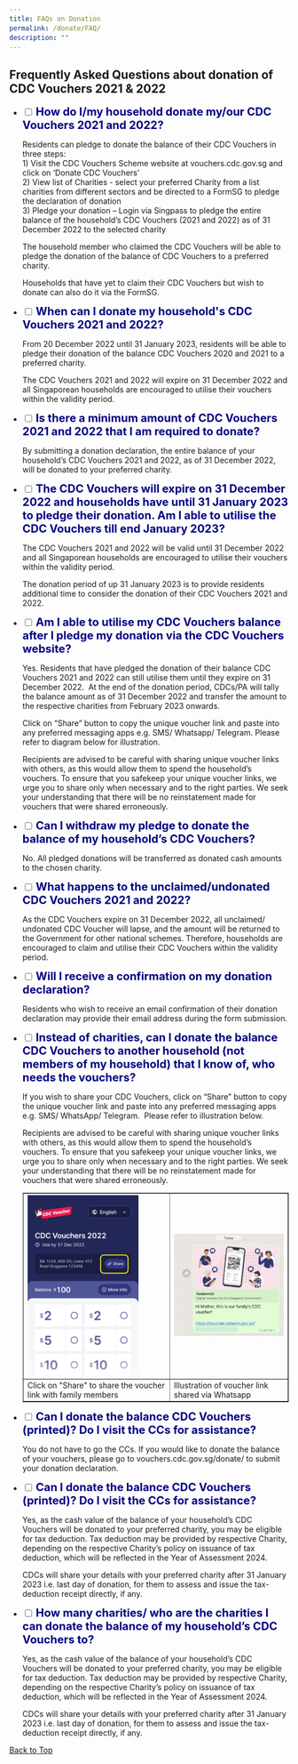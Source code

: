 ```yaml
---
title: FAQs on Donation
permalink: /donate/FAQ/
description: ""
---
```

## Frequently Asked Questions about donation of CDC Vouchers 2021 & 2022

<ul class="jekyllcodex_accordion">
  <li>
    <input type="checkbox" id="accordion1">
    <label for="accordion1"><span style="font-weight: 700; font-size: 20px; font-style: normal; color:#000080">How do I/my household donate my/our CDC Vouchers 2021 and 2022?</span></label>
    <div>
					      <p>Residents can pledge to donate the balance of their CDC Vouchers in three steps: <br>
1) Visit the CDC Vouchers Scheme website at vouchers.cdc.gov.sg and click on ‘Donate CDC Vouchers’ <br>
2) View list of Charities - select your preferred Charity from a list charities from different sectors and be directed to a FormSG to pledge the declaration of donation<br> 
3) Pledge your donation – Login via Singpass to pledge the entire balance of the household’s CDC Vouchers (2021 and 2022) as of 31 December 2022 to the selected charity
<p>
The household member who claimed the CDC Vouchers will be able to pledge the donation of the balance of CDC Vouchers to a preferred charity.</p>
<p>
Households that have yet to claim their CDC Vouchers but wish to donate can also do it via the FormSG.</p>
						</div>
	</li>  
  <li>
    <input type="checkbox" id="accordion2">
    <label for="accordion2"><span style="font-weight: 700; font-size: 20px; font-style: normal; color:#000080">When can I donate my household's CDC Vouchers 2021 and 2022?</span></label>
    <div>
      <p> From 20 December 2022 until 31 January 2023, residents will be able to pledge their donation of the balance CDC Vouchers 2020 and 2021 to a preferred charity.</p>
<p>
The CDC Vouchers 2021 and 2022 will expire on 31 December 2022 and all Singaporean households are encouraged to utilise their vouchers within the validity period.
			</p>
    </div>
  </li>
  <li>
    <input type="checkbox" id="accordion3">
    <label for="accordion3"><span style="font-weight: 700; font-size: 20px; font-style: normal; color:#000080">Is there a minimum amount of CDC Vouchers 2021 and 2022 that I am required to donate?</span></label>
    <div>
      <p>
				By submitting a donation declaration, the entire balance of your household’s CDC Vouchers 2021 and 2022, as of 31 December 2022, will be donated to your preferred charity.</p>
    </div>
  </li>
  <li>
    <input type="checkbox" id="accordion4">
    <label for="accordion4"><span style="font-weight: 700; font-size: 20px; font-style: normal; color:#000080">The CDC Vouchers will expire on 31 December 2022 and households have until 31 January 2023 to pledge their donation. Am I able to utilise the CDC Vouchers till end January 2023?</span></label>
    <div>
			<p>The CDC Vouchers 2021 and 2022 will be valid until 31 December 2022 and all Singaporean households are encouraged to utilise their vouchers within the validity period.</p>
<p>
The donation period of up 31 January 2023 is to provide residents additional time to consider the donation of their CDC Vouchers 2021 and 2022.</p>
    </div>
  </li>
      <li>
    <input type="checkbox" id="accordion5">
    <label for="accordion5"><span style="font-weight: 700; font-size: 20px; font-style: normal; color:#000080">Am I able to utilise my CDC Vouchers balance after I pledge my donation via the CDC Vouchers website?</span></label>
    <div>
 			<p>Yes. Residents that have pledged the donation of their balance CDC Vouchers 2021 and 2022 can still utilise them until they expire on 31 December 2022.  At the end of the donation period, CDCs/PA will tally the balance amount as of 31 December 2022 and transfer the amount to the respective charities from February 2023 onwards. 
			</p>		
<p>Click on “Share” button to copy the unique voucher link and paste into any preferred messaging apps e.g. SMS/ Whatsapp/ Telegram. Please refer to diagram below for illustration. 
			</p>
			<p>
				Recipients are advised to be careful with sharing unique voucher links with others, as this would allow them to spend the household’s vouchers. To ensure that you safekeep your unique voucher links, we urge you to share only when necessary and to the right parties. We seek your understanding that there will be no reinstatement made for vouchers that were shared erroneously.
			</p>
	    </div>
  </li>
<li>
    <input type="checkbox" id="accordion6">
    <label for="accordion6"><span style="font-weight: 700; font-size: 20px; font-style: normal; color:#000080">Can I withdraw my pledge to donate the balance of my household’s CDC Vouchers? </span></label>
    <div>
 			<p>No. All pledged donations will be transferred as donated cash amounts to the chosen charity.</p>
	</div>
  </li>
<li>
    <input type="checkbox" id="accordion7">
    <label for="accordion7"><span style="font-weight: 700; font-size: 20px; font-style: normal; color:#000080">What happens to the unclaimed/undonated CDC Vouchers 2021 and 2022?  </span></label>
    <div>
 			<p>As the CDC Vouchers expire on 31 December 2022, all unclaimed/ undonated CDC Voucher will lapse, and the amount will be returned to the Government for other national schemes. Therefore, households are encouraged to claim and utilise their CDC Vouchers within the validity period.</p>
	</div>
  </li>
	<li>
    <input type="checkbox" id="accordion8">
    <label for="accordion6"><span style="font-weight: 700; font-size: 20px; font-style: normal; color:#000080">Will I receive a confirmation on my donation declaration? </span></label>
    <div>
 			<p>Residents who wish to receive an email confirmation of their donation declaration may provide their email address during the form submission.</p>
	</div>
  </li>
	<li>
    <input type="checkbox" id="accordion9">
    <label for="accordion6"><span style="font-weight: 700; font-size: 20px; font-style: normal; color:#000080">Instead of charities, can I donate the balance CDC Vouchers to another household (not members of my household) that I know of, who needs the vouchers?  </span></label>
    <div>
 			<p>If you wish to share your CDC Vouchers, click on “Share” button to copy the unique voucher link and paste into any preferred messaging apps e.g. SMS/ WhatsApp/ Telegram.  Please refer to illustration below.</p>
			<p>Recipients are advised to be careful with sharing unique voucher links with others, as this would allow them to spend the household’s vouchers.  To ensure that you safekeep your unique voucher links, we urge you to share only when necessary and to the right parties.  We seek your understanding that there will be no reinstatement made for vouchers that were shared erroneously.</p>
				<p>				
			<table border="1" cellspacing="0" cellpadding="0">
<tbody>
<tr>
<td>
	<img src="/images/residents/Share%20with%20Household.jpg" alt="Screenshot of Share My Vouchers" style="width:200px !important;"/>
</td>
<td>
	<img src="/images/residents/faq5b2.png" alt=" Illustration of voucher link shared via Whatsapp" style="width:300px !important;"/>	
	</td>
</tr>
		<tr>
<td>Click on "Share" to share the voucher link with family members</td>
<td>Illustration of voucher link shared via Whatsapp</td>
</tr>
</tbody>
</table>
			</p>		
	</div>
  </li>
	<li>
    <input type="checkbox" id="accordion10">
    <label for="accordion6"><span style="font-weight: 700; font-size: 20px; font-style: normal; color:#000080">Can I donate the balance CDC Vouchers (printed)? Do I visit the CCs for assistance? </span></label>
    <div>
 			<p>You do not have to go the CCs. If you would like to donate the balance of your vouchers, please go to vouchers.cdc.gov.sg/donate/ to submit your donation declaration.</p>
	</div>
  </li>
	<li>
    <input type="checkbox" id="accordion11">
    <label for="accordion6"><span style="font-weight: 700; font-size: 20px; font-style: normal; color:#000080">Can I donate the balance CDC Vouchers (printed)? Do I visit the CCs for assistance? </span></label>
    <div>
 			<p>Yes, as the cash value of the balance of your household’s CDC Vouchers will be donated to your preferred charity, you may be eligible for tax deduction. Tax deduction may be provided by respective Charity, depending on the respective Charity’s policy on issuance of tax deduction, which will be reflected in the Year of Assessment 2024.</p>
			<p>
CDCs will share your details with your preferred charity after 31 January 2023 i.e. last day of donation, for them to assess and issue the tax-deduction receipt directly, if any.
</p>
	</div>
  </li>
	<li>
    <input type="checkbox" id="accordion12">
    <label for="accordion6"><span style="font-weight: 700; font-size: 20px; font-style: normal; color:#000080">How many charities/ who are the charities I can donate the balance of my household’s CDC Vouchers to? </span></label>
    <div>
 			<p>Yes, as the cash value of the balance of your household’s CDC Vouchers will be donated to your preferred charity, you may be eligible for tax deduction. Tax deduction may be provided by respective Charity, depending on the respective Charity’s policy on issuance of tax deduction, which will be reflected in the Year of Assessment 2024.</p>
			<p>
CDCs will share your details with your preferred charity after 31 January 2023 i.e. last day of donation, for them to assess and issue the tax-deduction receipt directly, if any.
</p>
	</div>
  </li>
</ul>
<a href="#cdcv_page_top">Back to Top</a>